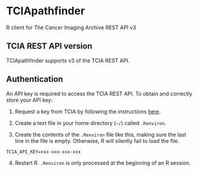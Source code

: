 # TCIApathfinder

R client for The Cancer Imaging Archive REST API v3

## TCIA REST API version

TCIApathfinder supports v3 of the TCIA REST API.

## Authentication

An API key is required to access the TCIA REST API. To obtain and correctly store your API key:

1. Request a key from TCIA by following the instructions [here](https://wiki.cancerimagingarchive.net/display/Public/TCIA+Programmatic+Interface+%28REST+API%29+Usage+Guide).

2. Create a text file in your home directory (`~/`) called `.Renviron`. 

3. Create the contents of the `.Renviron` file like this, making sure the last line in the file is empty. Otherwise, R will silently fail to load the file.

```
TCIA_API_KEY=xxx-xxx-xxx-xxx

```

4. Restart R. `.Renviron` is only processed at the beginning of an R session.

